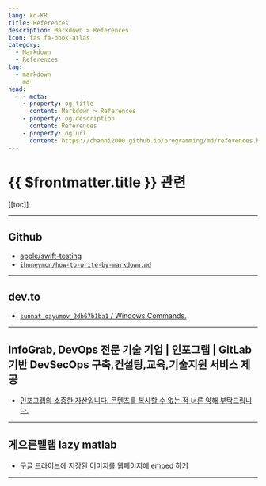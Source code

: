 ```yaml
---
lang: ko-KR
title: References
description: Markdown > References
icon: fas fa-book-atlas
category:
  - Markdown
  - References
tag: 
  - markdown
  - md
head:
  - - meta:
    - property: og:title
      content: Markdown > References
    - property: og:description
      content: References
    - property: og:url
      content: https://chanhi2000.github.io/programming/md/references.html
---
```


# {{ $frontmatter.title }} 관련

[[toc]]

---

## <FontIcon icon="iconfont icon-github"/>Github

- [apple/swift-testing](https://raw.githubusercontent.com/apple/swift-testing/main/README.md)
- [`ihoneymon/how-to-write-by-markdown.md`](https://gist.github.com/ihoneymon/652be052a0727ad59601)

---

## <FontIcon icon="fa-brands fa-dev"/>dev.to

- [`sunnat_qayumov_2db67b1ba1` / Windows Commands.](https://dev.to/sunnat_qayumov_2db67b1ba1/windows-commands-2m2i)

<!-- END: dev.to -->

---

## InfoGrab, DevOps 전문 기술 기업 | 인포그랩 | GitLab기반 DevSecOps 구축,컨설팅,교육,기술지원 서비스 제공

- [인포그랩의 소중한 자산입니다. 콘텐츠를 복사할 수 없는 점 너른 양해 부탁드립니다.](https://insight.infograb.net/blog/2023/08/23/good-readme)

---

## 게으른맽랩 lazy matlab

- [구글 드라이브에 저장된 이미지를 웹페이지에 embed 하기](https://lazymatlab.tistory.com/m/246)

---

<TagLinks />